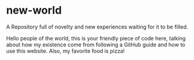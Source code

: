 # new-world
A Repository full of novelty and new experiences waiting for it to be filled.

Hello people of the world, this is your friendly piece of code here, talking about how my existence come from following a GitHub guide and how to use this website.
Also, my favorite food is pizza!
